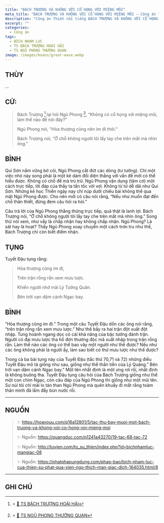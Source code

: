 ```yaml
---
title: "BÁCH TRƯỢNG VÀ KHÔNG VỚI CỔ HỌNG VỚI MIỆNG MÔI"
meta_title: "BÁCH TRƯỢNG VÀ KHÔNG VỚI CỔ HỌNG VỚI MIỆNG MÔI – Công án Tổ Sư Thiền (Thiền Tông)"
description: "Công án Thiền nổi tiếng BÁCH TRƯỢNG VÀ KHÔNG VỚI CỔ HỌNG VỚI MIỆNG MÔI, khai mở ý nghĩa sâu xa trong truyền thống Tổ Sư Thiền (Thiền Tông)"
excerpt: ""
categories:
  - Công án
tags:
  - BÍCH NHAM LỤC
  - TS BÁCH TRƯỢNG HOÀI HẢI
  - TS NGŨ PHONG THƯỜNG QUAN
image: /images/koans/great-wave.webp
---
```


## THÙY

...

## CỬ:

> Bách Trượng [^1] lại hỏi Ngũ Phong [^2], “Không có cổ họng với miệng môi, làm thế nào để nói đây?”
>
> Ngũ Phong nói, “Hòa thượng cũng nên im đi thôi.”
>
> Bách Trượng nói, “Ở chỗ không người tôi lấy tay che trên mắt mà nhìn ông.”

## BÌNH

Qui Sơn nắm vững bờ cõi, Ngũ Phong cắt đứt các dòng (tư tưởng). Chỉ một việc nhỏ này song phải là một kẻ dám đối diện thẳng với vấn đề mới có thể hiểu được. Không có chỗ để mà trù trừ. Ngũ Phong vận dụng (tâm cơ) một cách trực tiếp, lời đáp của thầy ta tấn tốc vời vợi. Không từ từ dễ dãi như Qui Sơn. Những kẻ học Thiền ngày nay chỉ núp dưới chiêu bài không thể qua mặt Ngũ Phong được. Cho nên mới có câu nói rằng, “Nếu như muốn đạt đến chỗ thân thiết, đừng đem câu hỏi ra hỏi.”

Câu trả lời của Ngũ Phong thẳng thừng trực tiếp, quả thật là lanh lợi. Bách Trượng nói, “Ở chỗ không người tôi lấy tay che trên mắt mà nhìn ông.” Song thử nói xem, như vầy là chấp nhận hay không chấp nhận. Ngũ Phong? Là sát hay là hoạt? Thấy Ngũ Phong xoay chuyển một cách trơn tru như thế, Bách Trượng chỉ còn biết điểm nhận.

## TỤNG

Tuyết Đậu tụng rằng:

> Hòa thượng cũng im đi,
>
> Trên trận rồng rắn xem mưu lược.
>
> Khiến người nhớ mãi Lý Tướng Quân.
>
> Bên trời vạn dặm cánh Ngạc bay.

## BÌNH

”Hòa thượng cũng im đi.” Trong một câu Tuyết Đậu dồn các ông nói rằng, “trên trận rồng rắn xem mưu lược.” Như thế bầy ra hai trận đột xuất đột nhập. Tung hoành ngang dọc có cái khả năng của bậc tướng đánh trận. Người có đại mưu lược tha hồ đơn thương độc mã xuất nhập trong trận rồng rắn. Làm thế nào các ông có thể bao vây một người như thế được? Nếu như các ông không phải là người ấy, làm sao biết có thứ mưu lược như thế được?

Trong cả ba bài tụng này của Tuyết Đậu (tắc thứ 70,71 và 72) những điều Tuyết Đậu mô tả giống như sau, giống như thể thần tiễn của Lý Quảng.” Bên trời vạn dặm cánh Ngạc bay.” Một tên nhất định là một ưng rơi rồi, nhất định là không buông tha. Tuyết Đậu tụng câu hỏi của Bách Trượng giống như thể một con chim Ngạc, còn câu đáp của Ngũ Phong thì giống như một mũi tên. Sư núi tôi chỉ mãi lo tán than Ngũ Phong mà quên khuấy đi mất rằng toàm thân mình đã lấm đầy bùn nước rồi.

<hr class="blog-rule" />

## NGUỒN

> ✨ https://hoavouu.com/p16a12801/5/tac-thu-bay-muoi-mot-bach-truong-va-khong-voi-co-hong-voi-mieng-moi
>
> ✨ Nguồn: https://quangduc.com/p1241a43270/19-tac-68-tac-72
>
> ✨ Nguồn: http://tuvien.com/to_su_thien/index.php?id=bichnhamluc-mangiac-08
>
> ✨ Nguồn: https://phatphapungdung.com/phap-bao/bich-nham-luc-cua-thien-su-phat-qua-vien-ngo-thich-man-giac-dich-164035.html/8

<hr class="blog-rule" />

## GHI CHÚ

[^1]: ⭐️ <a href="/masters/Baizhang-Huaihai" target="_blank">🔗 TS BÁCH TRƯỢNG HOÀI HẢI</a>

[^2]: ⭐️ <a href="https://pl.wikipedia.org/wiki/Wufeng_Changguan" target="_blank">🔗 TS NGŨ PHONG THƯỜNG QUAN</a>
